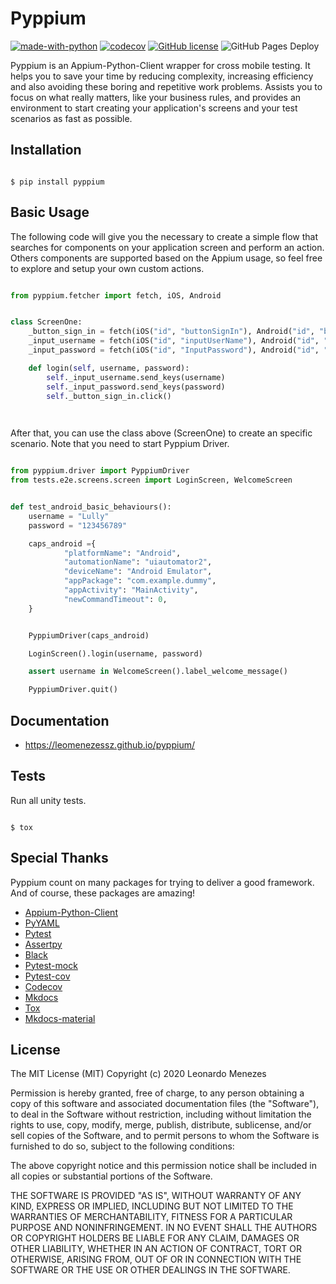 # Pyppium

[![made-with-python](https://img.shields.io/badge/Made%20with-Python-1f425f.svg)](https://www.python.org/)
[![codecov](https://codecov.io/gh/leomenezessz/pyppium/branch/master/graph/badge.svg)](https://codecov.io/gh/leomenezessz/pyppium)
[![GitHub license](https://img.shields.io/github/license/Naereen/StrapDown.js.svg)](https://github.com/leomenezessz/pyppium/blob/master/LICENSE)
![GitHub Pages Deploy](https://github.com/leomenezessz/pyppium/workflows/GitHub%20Pages%20Deploy/badge.svg?branch=master)

Pyppium is an Appium-Python-Client wrapper for cross mobile testing. It helps you to save your time by reducing complexity, increasing efficiency 
and also avoiding these boring and repetitive work problems. Assists you to focus on what really matters, like your business rules, and provides an
environment to start creating your application's screens and your test scenarios as fast as possible.

## Installation

```

$ pip install pyppium

```

## Basic Usage

The following code will give you the necessary to create a simple flow that searches for components on your application screen and perform an action.
Others components are supported based on the Appium usage, so feel free to explore and setup your own custom actions.

```python

from pyppium.fetcher import fetch, iOS, Android


class ScreenOne:
    _button_sign_in = fetch(iOS("id", "buttonSignIn"), Android("id", "button"))
    _input_username = fetch(iOS("id", "inputUserName"), Android("id", "username"))
    _input_password = fetch(iOS("id", "InputPassword"), Android("id", "pass"))

    def login(self, username, password):
        self._input_username.send_keys(username)
        self._input_password.send_keys(password)
        self._button_sign_in.click()

    
```

After that, you can use the class above (ScreenOne) to create an specific scenario. 
Note that you need to start Pyppium Driver.

```python

from pyppium.driver import PyppiumDriver
from tests.e2e.screens.screen import LoginScreen, WelcomeScreen


def test_android_basic_behaviours():
    username = "Lully"
    password = "123456789"

    caps_android ={
            "platformName": "Android",
            "automationName": "uiautomator2",
            "deviceName": "Android Emulator",
            "appPackage": "com.example.dummy",
            "appActivity": "MainActivity",
            "newCommandTimeout": 0,
    }


    PyppiumDriver(caps_android)

    LoginScreen().login(username, password)

    assert username in WelcomeScreen().label_welcome_message()

    PyppiumDriver.quit()
```

## Documentation

- https://leomenezessz.github.io/pyppium/

## Tests

Run all unity tests.

```

$ tox

``` 

## Special Thanks
 
 Pyppium count on many packages for trying to deliver a good framework. And of course, these packages are amazing!
 
 - [Appium-Python-Client](https://pypi.org/project/Appium-Python-Client/)
 - [PyYAML](https://pypi.org/project/PyYAML/)
 - [Pytest](https://pypi.org/project/pytest/)
 - [Assertpy](https://pypi.org/project/assertpy/)
 - [Black](https://pypi.org/project/black/)
 - [Pytest-mock](https://pypi.org/project/pytest-mock/)
 - [Pytest-cov](https://pypi.org/project/pytest-cov/)
 - [Codecov](https://pypi.org/project/codecov/)
 - [Mkdocs](https://pypi.org/project/mkdocs/)
 - [Tox](https://pypi.org/project/tox/) 
 - [Mkdocs-material](https://squidfunk.github.io/mkdocs-material/) 

## License

 The MIT License (MIT)
 Copyright (c) 2020 Leonardo Menezes

 Permission is hereby granted, free of charge, to any person obtaining a copy
 of this software and associated documentation files (the "Software"), to deal
 in the Software without restriction, including without limitation the rights
 to use, copy, modify, merge, publish, distribute, sublicense, and/or sell
 copies of the Software, and to permit persons to whom the Software is
 furnished to do so, subject to the following conditions:

 The above copyright notice and this permission notice shall be included in all
 copies or substantial portions of the Software.

 THE SOFTWARE IS PROVIDED "AS IS", WITHOUT WARRANTY OF ANY KIND,
 EXPRESS OR IMPLIED, INCLUDING BUT NOT LIMITED TO THE WARRANTIES OF
 MERCHANTABILITY, FITNESS FOR A PARTICULAR PURPOSE AND NONINFRINGEMENT.
 IN NO EVENT SHALL THE AUTHORS OR COPYRIGHT HOLDERS BE LIABLE FOR ANY CLAIM,
 DAMAGES OR OTHER LIABILITY, WHETHER IN AN ACTION OF CONTRACT, TORT OR
 OTHERWISE, ARISING FROM, OUT OF OR IN CONNECTION WITH THE SOFTWARE OR THE USE
 OR OTHER DEALINGS IN THE SOFTWARE.
 
 <br/>
